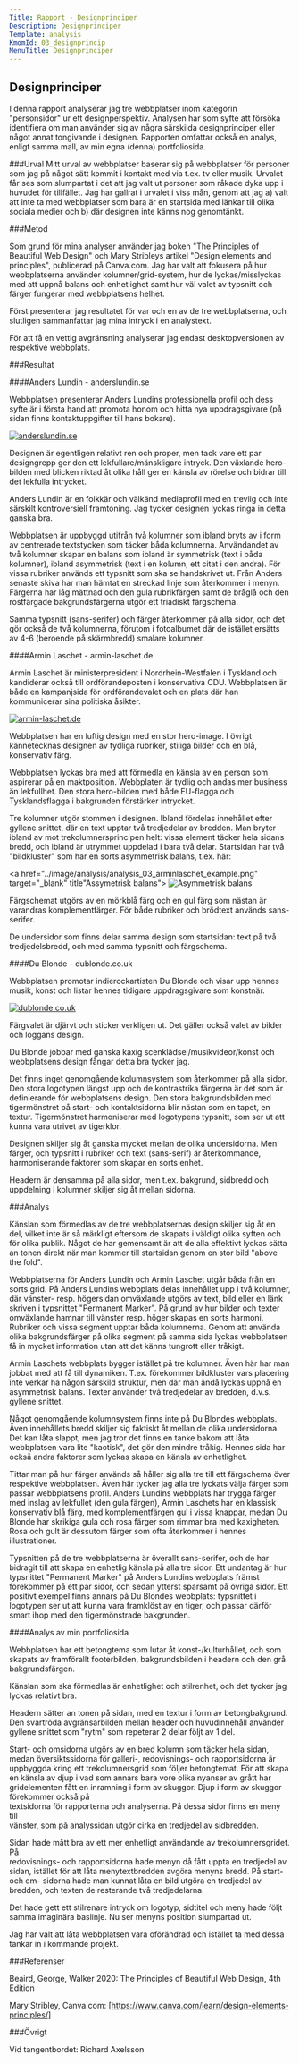 ```yaml
---
Title: Rapport - Designprinciper
Description: Designprinciper
Template: analysis
KmomId: 03_designprincip
MenuTitle: Designprinciper
---
```


Designprinciper
-------------------

I denna rapport analyserar jag tre webbplatser inom kategorin "personsidor"
ur ett designperspektiv. Analysen har som syfte att försöka identifiera om man
använder sig av några särskilda designprinciper eller något annat tongivande i
designen. Rapporten omfattar också en analys, enligt samma mall, av min egna
(denna) portfoliosida.

###Urval
Mitt urval av webbplatser baserar sig på webbplatser för personer som jag på
något sätt kommit i kontakt med via t.ex. tv eller musik. Urvalet får ses
som slumpartat i det att jag valt ut personer som råkade dyka upp i huvudet
för tillfället. Jag har gallrat i urvalet i viss mån, genom att jag a) valt att
inte ta med webbplatser som bara är en startsida med länkar till olika sociala
medier och b) där designen inte känns nog genomtänkt.

###Metod

Som grund för mina analyser använder jag boken "The Principles of
Beautiful Web Design" och Mary Stribleys artikel "Design elements and
principles", publicerad på Canva.com. Jag har valt att fokusera på hur
webbplatserna använder kolumner/grid-system, hur de lyckas/misslyckas med att
uppnå balans och enhetlighet samt hur väl valet av typsnitt och färger
fungerar med webbplatsens helhet.

Först presenterar jag resultatet för var och en av de tre webbplatserna, och
slutligen sammanfattar jag mina intryck i en analystext.

För att få en vettig avgränsning analyserar jag endast
desktopversionen av respektive webbplats.

###Resultat

####Anders Lundin - anderslundin.se

Webbplatsen presenterar Anders Lundins professionella profil och dess syfte är
i första hand att promota honom och hitta nya uppdragsgivare (på sidan finns
kontaktuppgifter till hans bokare).


<a href="../image/analysis/analysis_03_anderslundin.png" target="_blank" title="anderslundin.se">
    <img src="../image/analysis/analysis_03_anderslundin.png?h=220" class="report-analysis-inline-img" alt="anderslundin.se">
</a>

Designen är egentligen relativt ren och proper, men tack vare ett par
designgrepp ger den ett lekfullare/mänskligare intryck. Den växlande
hero-bilden med blicken riktad åt olika håll ger en känsla av rörelse och
bidrar till det lekfulla intrycket.

Anders Lundin är en folkkär och välkänd mediaprofil med en trevlig och inte
särskilt kontroversiell framtoning. Jag tycker designen lyckas ringa in
detta ganska bra.

Webbplatsen är uppbyggd utifrån två kolumner som ibland bryts av i form av
centrerade textstycken som täcker båda kolumnerna. Användandet av två
kolumner skapar en balans som ibland är symmetrisk (text i båda kolumner),
ibland asymmetrisk (text i en kolumn, ett citat i den andra). För vissa
rubriker används ett typsnitt som ska se handskrivet ut. Från Anders
senaste skiva har man hämtat en streckad linje som återkommer i menyn.
Färgerna har låg mättnad och den gula rubrikfärgen samt de bråglå och den
rostfärgade bakgrundsfärgerna utgör ett triadiskt färgschema.

Samma typsnitt (sans-serifer) och färger återkommer på alla sidor, och det gör
också de två kolumnerna, förutom i fotoalbumet där de istället ersätts av 4-6
(beroende på skärmbredd) smalare kolumner.

####Armin Laschet - armin-laschet.de

Armin Laschet är ministerpresident i Nordrhein-Westfalen i Tyskland och
kandiderar också till ordförandeposten i konservativa CDU. Webbplatsen är både
en kampanjsida för ordförandevalet och en plats där han kommunicerar sina
politiska åsikter.

<a href="../image/analysis/analysis_03_arminlaschet.png" target="_blank" title="armin-laschet.de">
    <img src="../image/analysis/analysis_03_arminlaschet.png?h=220" class="report-analysis-inline-img" alt="armin-laschet.de">
</a>

Webbplatsen har en luftig design med en stor hero-image. I övrigt kännetecknas
designen av tydliga rubriker, stiliga bilder och en blå, konservativ färg.

Webbplatsen lyckas bra med att förmedla en känsla av en person som aspirerar på
en maktposition. Webbplaten är tydlig och andas mer business än lekfullhet. Den
stora hero-bilden med både EU-flagga och Tysklandsflagga i bakgrunden förstärker
intrycket.

Tre kolumner utgör stommen i designen. Ibland fördelas innehållet efter gyllene
snittet, där en text upptar två tredjedelar av bredden. Man bryter ibland av
mot trekolumnersprincipen helt: vissa element täcker hela sidans bredd, och
ibland är utrymmet uppdelad i bara två delar. Startsidan har två "bildkluster"
som har en sorts asymmetrisk balans, t.ex. här:

<a href="../image/analysis/analysis_03_arminlaschet_example.png" target="_blank" title"Assymetrisk balans">
    <img src="../image/analysis/analysis_03_arminlaschet_example.png?h=220" class="report-analysis-inline-img" alt="Asymmetrisk balans">
</a>

Färgschemat utgörs av en mörkblå färg och en gul färg som nästan är
varandras komplementfärger. För både rubriker och brödtext används sans-serifer.

De undersidor som finns delar samma design som startsidan: text på två
tredjedelsbredd, och med samma typsnitt och färgschema.


####Du Blonde - dublonde.co.uk

Webbplatsen promotar indierockartisten Du Blonde och visar upp hennes musik,
konst och listar hennes tidigare uppdragsgivare som konstnär.


<a href="../image/analysis/analysis_03_dublonde.png" target="_blank" title="dublonde.co.uk">
    <img src="../image/analysis/analysis_03_dublonde.png?h=220" class="report-analysis-inline-img" alt="dublonde.co.uk">
</a>

Färgvalet är djärvt och sticker verkligen ut. Det gäller också valet av bilder
och loggans design.

Du Blonde jobbar med ganska kaxig scenklädsel/musikvideor/konst och
webbplatsens design fångar detta bra tycker jag.

Det finns inget genomgående kolumnsystem som återkommer på alla sidor. Den
stora logotypen längst upp och de kontrastrika färgerna är det
som är definierande för webbplatsens design. Den stora
bakgrundsbilden med tigermönstret på start- och kontaktsidorna blir nästan
som en tapet, en textur. Tigermönstret harmoniserar med logotypens
typsnitt, som ser ut att kunna vara utrivet av tigerklor.

Designen skiljer sig åt ganska mycket mellan de olika undersidorna. Men färger,
och typsnitt i rubriker och text (sans-serif) är återkommande, harmoniserande
faktorer som skapar en sorts enhet.

Headern är densamma på alla sidor, men t.ex. bakgrund, sidbredd och uppdelning
i kolumner skiljer sig åt mellan sidorna.

###Analys

Känslan som förmedlas av de tre webbplatsernas design skiljer sig åt en del,
vilket inte är så märkligt eftersom de skapats i väldigt olika syften och för
olika publik. Något de har gemensamt är att de alla effektivt lyckas sätta an
tonen direkt när man kommer till startsidan genom en stor bild "above the fold".

Webbplatserna för Anders Lundin och Armin Laschet utgår båda från en sorts
grid. På Anders Lundins webbplats delas innehållet upp i två kolumner, där
vänster- resp. högersidan omväxlande utgörs av text, bild eller en länk skriven i
typsnittet "Permanent Marker". På grund av hur bilder och texter omväxlande
hamnar till vänster resp. höger skapas en sorts harmoni. Rubriker och vissa
segment upptar båda kolumnerna. Genom att använda olika bakgrundsfärger på
olika segment på samma sida lyckas webbplatsen få in mycket information utan
att det känns tungrott eller tråkigt.

Armin Laschets webbplats bygger istället på tre kolumner. Även här har man
jobbat med att få till dynamiken. T.ex. förekommer bildkluster vars placering
inte verkar ha någon särskild struktur, men där man ändå lyckas uppnå en
asymmetrisk balans. Texter använder två tredjedelar av bredden, d.v.s.
gyllene snittet.

Något genomgående kolumnsystem finns inte på Du Blondes webbplats. Även
innehållets bredd skiljer sig faktiskt åt mellan de olika undersidorna. Det kan
låta slappt, men jag tror det finns en tanke bakom att låta webbplatsen vara
lite "kaotisk", det gör den mindre tråkig. Hennes sida har också andra faktorer
som lyckas skapa en känsla av enhetlighet.

Tittar man på hur färger används så håller sig alla tre till ett färgschema över
respektive webbplatsen. Även här tycker jag alla tre lyckats välja
färger som passar webbplatsens profil. Anders Lundins webbplats har trygga
färger med inslag av lekfullet (den gula färgen), Armin Laschets har en klassisk
konservativ blå färg, med komplementfärgen gul i vissa knappar, medan Du Blonde
har skrikiga gula och rosa färger som rimmar bra med kaxigheten. Rosa och gult är
dessutom färger som ofta återkommer i hennes illustrationer.

Typsnitten på de tre webbplatserna är överallt sans-serifer, och de har bidragit
till att skapa en enhetlig känsla på alla tre sidor. Ett undantag är hur
typsnittet "Permanent Marker" på Anders Lundins webbplats främst förekommer
på ett par sidor, och sedan ytterst sparsamt på övriga sidor.
Ett positivt exempel finns annars på Du Blondes webbplats: typsnittet i
logotypen ser ut att kunna vara framklöst av en tiger, och passar därför smart
ihop med den tigermönstrade bakgrunden.

####Analys av min portfoliosida

Webbplatsen har ett betongtema som lutar åt konst-/kulturhållet, och
som skapats av framförallt footerbilden, bakgrundsbilden i headern och den grå
bakgrundsfärgen.

Känslan som ska förmedlas är enhetlighet och stilrenhet, och det tycker jag
lyckas relativt bra.

Headern sätter an tonen på sidan, med en textur i form av betongbakgrund.
Den svartröda avgränsarbilden mellan header och huvudinnehåll använder gyllene
snittet som "rytm" som repeterar 2 delar följt av 1 del.

Start- och omsidorna utgörs av en bred kolumn som täcker hela sidan, medan
översiktssidorna för galleri-, redovisnings- och rapportsidorna är uppbyggda
kring  ett trekolumnersgrid som följer betongtemat. För att skapa en känsla av
djup i vad som annars bara vore olika nyanser av grått har gridelementen fått
en inramning i form av skuggor. Djup i form av skuggor förekommer också på  
textsidorna för rapporterna och analyserna. På dessa sidor finns en meny till  
vänster, som på analyssidan utgör cirka en tredjedel av sidbredden.

Sidan hade mått bra av ett mer enhetligt användande av trekolumnersgridet. På  
redovisnings- och rapportsidorna hade menyn då fått uppta en tredjedel av sidan,
istället för att låta menytextbredden avgöra menyns bredd. På start- och om-
sidorna hade man kunnat låta en bild utgöra en tredjedel av bredden, och texten
de resterande två tredjedelarna.

Det hade gett ett stilrenare intryck om logotyp, sidtitel och
meny hade följt samma imaginära baslinje. Nu ser menyns position slumpartad ut.

Jag har valt att låta webbplatsen vara oförändrad och istället ta med dessa
tankar in i kommande projekt.

###Referenser

Beaird, George, Walker 2020:
The Principles of Beautiful Web Design, 4th Edition

Mary Stribley, Canva.com:
[https://www.canva.com/learn/design-elements-principles/]

###Övrigt

Vid tangentbordet: Richard Axelsson
